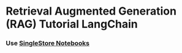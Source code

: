 # Retrieval Augmented Generation (RAG) Tutorial LangChain
### Use [SingleStore Notebooks](https://www.singlestore.com/spaces/) 
